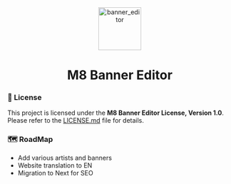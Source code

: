 <div align="center">
  <a href="https://banner.thegreensuits.fr">
    <img src="https://banner.thegreensuits.fr/favicon.png" alt="banner_editor" height="96" />
  </a>
  <h1>M8 Banner Editor</h1>
</div>

### 📃 License

This project is licensed under the **M8 Banner Editor License, Version 1.0**.\
Please refer to the [LICENSE.md](./LICENSE.md) file for details.

### 🗺️ RoadMap

- Add various artists and banners
- Website translation to EN
- Migration to Next for SEO
